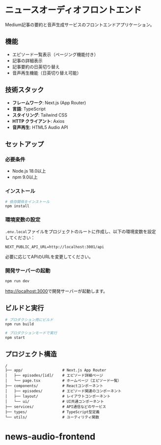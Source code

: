 # ニュースオーディオフロントエンド

Medium記事の要約と音声生成サービスのフロントエンドアプリケーション。

## 機能

- エピソード一覧表示（ページング機能付き）
- 記事の詳細表示
- 記事要約の日英切り替え
- 音声再生機能（日英切り替え可能）

## 技術スタック

- **フレームワーク**: Next.js (App Router)
- **言語**: TypeScript
- **スタイリング**: Tailwind CSS
- **HTTP クライアント**: Axios
- **音声再生**: HTML5 Audio API

## セットアップ

### 必要条件

- Node.js 18.0以上
- npm 9.0以上

### インストール

```bash
# 依存関係をインストール
npm install
```

### 環境変数の設定

`.env.local`ファイルをプロジェクトのルートに作成し、以下の環境変数を設定してください：

```
NEXT_PUBLIC_API_URL=http://localhost:3001/api
```

必要に応じてAPIのURLを変更してください。

### 開発サーバーの起動

```bash
npm run dev
```

[http://localhost:3000](http://localhost:3000)で開発サーバーが起動します。

## ビルドと実行

```bash
# プロダクション用にビルド
npm run build

# プロダクションモードで実行
npm start
```

## プロジェクト構造

```
/
├── app/                  # Next.js App Router
│   ├── episodes/[id]/    # エピソード詳細ページ
│   └── page.tsx          # ホームページ（エピソード一覧）
├── components/           # Reactコンポーネント
│   ├── episodes/         # エピソード関連のコンポーネント
│   ├── layout/           # レイアウトコンポーネント
│   └── ui/               # UI共通コンポーネント
├── services/             # API通信などのサービス
├── types/                # TypeScript型定義
└── utils/                # ユーティリティ関数
```
# news-audio-frontend
